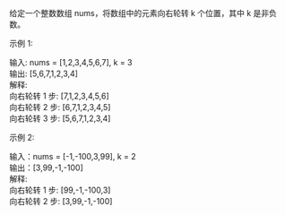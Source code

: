 给定一个整数数组 nums，将数组中的元素向右轮转 k 个位置，其中 k 是非负数。

示例 1:  

输入: nums = [1,2,3,4,5,6,7], k = 3  
输出: [5,6,7,1,2,3,4]  
解释:  
向右轮转 1 步: [7,1,2,3,4,5,6]  
向右轮转 2 步: [6,7,1,2,3,4,5]  
向右轮转 3 步: [5,6,7,1,2,3,4]  

示例 2:  

输入：nums = [-1,-100,3,99], k = 2  
输出：[3,99,-1,-100]  
解释:  
向右轮转 1 步: [99,-1,-100,3]  
向右轮转 2 步: [3,99,-1,-100]  